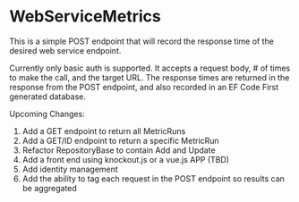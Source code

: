 # WebServiceMetrics
This is a simple POST endpoint that will record the response time of the desired web service endpoint.

Currently only basic auth is supported. It accepts a request body, # of times to make the call, and the target URL. The response times are returned in the response from the POST endpoint, and also recorded in an EF Code First generated database.

Upcoming Changes:
1. Add a GET endpoint to return all MetricRuns
2. Add a GET/ID endpoint to return a specific MetricRun
3. Refactor RepositoryBase to contain Add and Update
4. Add a front end using knockout.js or a vue.js APP (TBD)
5. Add identity management
6. Add the ability to tag each request in the POST endpoint so results can be aggregated
